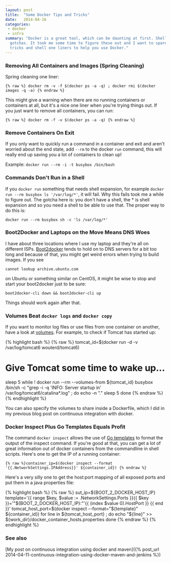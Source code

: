 ```yaml
---
layout: post
title:  "Some Docker Tips and Tricks"
date:   2014-04-16
categories:
 - docker
 - infra
summary: "Docker is a great tool, which can be daunting at first. Shells can be annoying to work with and have their
  gotchas. It took me some time to figure these out and I want to spare you the time. This post has some quick tips,
  tricks and shell one liners to help you use Docker."
---
```


### Removing All Containers and Images (Spring Cleaning)
Spring cleaning one liner:

    {% raw %} docker rm -v -f $(docker ps -a -q) ; docker rmi $(docker images -q -a) {% endraw %}

This might give a warning when there are no running containers or containers at all, but it's a nice one liner when
you're trying things out. If you just want to remove all containers, you can run:

    {% raw %} docker rm -f -v $(docker ps -a -q) {% endraw %}

### Remove Containers On Exit
If you only want to quickly run a command in a container and exit and aren't worried about the end state, add `--rm`
to the docker `run` command, this will really end up saving you a lot of containers to clean up!

Example: `docker run --rm -i -t busybox /bin/bash`

### Commands Don't Run in a Shell
If you `docker run` something that needs shell expansion, for example `docker run --rm busybox ls '/var/log/*'`, it
will fail. Why this fails took me a while to figure out. The gotcha here is: you don't have a shell, the * is shell
expansion and so you need a shell to be able to use that. The proper way to do this is:

    docker run --rm busybox sh -c 'ls /var/log/*'

### Boot2Docker and Laptops on the Move Means DNS Woes
I have about three locations where I use my laptop and they're all on different ISPs. [Boot2docker][boot2docker-cli]
tends to hold on to DNS servers for a bit too long and because of that, you might get weird errors when trying to build
images. If you see

    cannot lookup archive.ubuntu.com

on Ubuntu or something similar on CentOS, it might be wise to stop and start your
boot2docker just to be sure:

    boot2docker-cli down && boot2docker-cli up

Things should work again after that.

### Volumes Beat `docker logs` and `docker copy`
If you want to monitor log files or use files from one container on another, have a look at
[volumes](http://docs.docker.io/use/working_with_volumes/#volume-def). For example, to check if Tomcat has started up:

{% highlight bash %}
{% raw %}
tomcat_id=$(docker run -d -v /var/log/tomcat6 wouterd/tomcat6)
# Give Tomcat some time to wake up...
sleep 5
while ! docker run --rm --volumes-from ${tomcat_id} busybox /bin/sh -c "grep -i -q 'INFO: Server startup in' /var/log/tomcat6/catalina*.log" ; do
    echo -n "."
    sleep 5
done
{% endraw %}
{% endhighlight %}

You can also specify the volumes to share inside a Dockerfile, which I did in my previous blog post on continuous
integration with docker.

### Docker Inspect Plus Go Templates Equals Profit
The command `docker inspect` allows the use of [Go templates][gotemplates] to format the output of the inspect command.
If you're good at that, you can get a lot of great information out of docker containers from the commandline in shell
scripts. Here's one to get the IP of a running container:

    {% raw %}container_ip=$(docker inspect --format '{{.NetworkSettings.IPAddress}}' ${container_id}) {% endraw %}

Here's a very silly one to get the host:port mapping of all exposed ports and put them in a java properties file:

{% highlight bash %}
{% raw %}
sut_ip=${BOOT_2_DOCKER_HOST_IP}
template='{{ range $key, $value := .NetworkSettings.Ports }}{{ $key }}='"${BOOT_2_DOCKER_HOST_IP}:"'{{ (index $value 0).HostPort }} {{ end }}'
tomcat_host_port=$(docker inspect --format="${template}" ${container_id})
for line in ${tomcat_host_port} ; do
    echo "${line}" >> ${work_dir}/docker_container_hosts.properties
done
{% endraw %}
{% endhighlight %}

### See also
[My post on continuous integration using docker and maven]({% post_url 2014-04-11-continuous-integration-using-docker-maven-and-jenkins %})

[gotemplates]:http://golang.org/pkg/text/template/
[docker]:https://www.docker.io/
[boot2docker-cli]:https://github.com/boot2docker/boot2docker-cli
